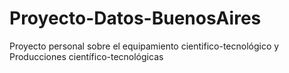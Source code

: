 # Proyecto-Datos-BuenosAires
Proyecto personal sobre el equipamiento cientifico-tecnológico y Producciones científico-tecnológicas

